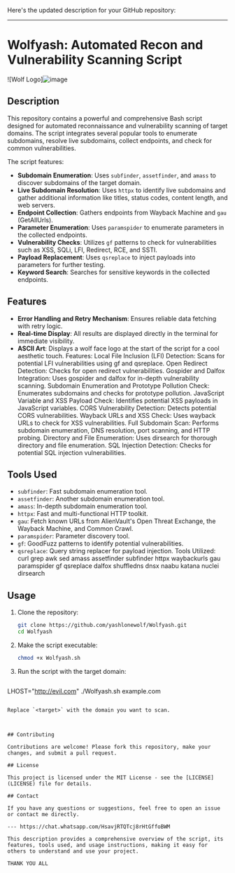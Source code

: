 Here's the updated description for your GitHub repository:

---

# Wolfyash: Automated Recon and Vulnerability Scanning Script

![Wolf Logo]![image](https://github.com/user-attachments/assets/7db81ae5-6a4b-42f2-b4eb-5342b529c42a)


## Description

This repository contains a powerful and comprehensive Bash script designed for automated reconnaissance and vulnerability scanning of target domains. The script integrates several popular tools to enumerate subdomains, resolve live subdomains, collect endpoints, and check for common vulnerabilities.

The script features:

- **Subdomain Enumeration**: Uses `subfinder`, `assetfinder`, and `amass` to discover subdomains of the target domain.
- **Live Subdomain Resolution**: Uses `httpx` to identify live subdomains and gather additional information like titles, status codes, content length, and web servers.
- **Endpoint Collection**: Gathers endpoints from Wayback Machine and `gau` (GetAllUrls).
- **Parameter Enumeration**: Uses `paramspider` to enumerate parameters in the collected endpoints.
- **Vulnerability Checks**: Utilizes `gf` patterns to check for vulnerabilities such as XSS, SQLi, LFI, Redirect, RCE, and SSTI.
- **Payload Replacement**: Uses `qsreplace` to inject payloads into parameters for further testing.
- **Keyword Search**: Searches for sensitive keywords in the collected endpoints.

## Features

- **Error Handling and Retry Mechanism**: Ensures reliable data fetching with retry logic.
- **Real-time Display**: All results are displayed directly in the terminal for immediate visibility.
- **ASCII Art**: Displays a wolf face logo at the start of the script for a cool aesthetic touch.
Features:
Local File Inclusion (LFI) Detection: Scans for potential LFI vulnerabilities using gf and qsreplace.
Open Redirect Detection: Checks for open redirect vulnerabilities.
Gospider and Dalfox Integration: Uses gospider and dalfox for in-depth vulnerability scanning.
Subdomain Enumeration and Prototype Pollution Check: Enumerates subdomains and checks for prototype pollution.
JavaScript Variable and XSS Payload Check: Identifies potential XSS payloads in JavaScript variables.
CORS Vulnerability Detection: Detects potential CORS vulnerabilities.
Wayback URLs and XSS Check: Uses wayback URLs to check for XSS vulnerabilities.
Full Subdomain Scan: Performs subdomain enumeration, DNS resolution, port scanning, and HTTP probing.
Directory and File Enumeration: Uses dirsearch for thorough directory and file enumeration.
SQL Injection Detection: Checks for potential SQL injection vulnerabilities.
## Tools Used

- `subfinder`: Fast subdomain enumeration tool.
- `assetfinder`: Another subdomain enumeration tool.
- `amass`: In-depth subdomain enumeration tool.
- `httpx`: Fast and multi-functional HTTP toolkit.
- `gau`: Fetch known URLs from AlienVault's Open Threat Exchange, the Wayback Machine, and Common Crawl.
- `paramspider`: Parameter discovery tool.
- `gf`: GoodFuzz patterns to identify potential vulnerabilities.
- `qsreplace`: Query string replacer for payload injection.
Tools Utilized:
curl
grep
awk
sed
amass
assetfinder
subfinder
httpx
waybackurls
gau
paramspider
gf
qsreplace
dalfox
shuffledns
dnsx
naabu
katana
nuclei
dirsearch
## Usage

1. Clone the repository:
   ```sh
   git clone https://github.com/yashlonewolf/Wolfyash.git
   cd Wolfyash
   ```

2. Make the script executable:
   ```sh
   chmod +x Wolfyash.sh
   ```

3. Run the script with the target domain:
   ```sh
  LHOST="http://evil.com" ./Wolfyash.sh example.com

   ```

   Replace `<target>` with the domain you want to scan.



## Contributing

Contributions are welcome! Please fork this repository, make your changes, and submit a pull request.

## License

This project is licensed under the MIT License - see the [LICENSE](LICENSE) file for details.

## Contact

If you have any questions or suggestions, feel free to open an issue or contact me directly.

--- https://chat.whatsapp.com/HsavjRTQTcj8rHtGffoBWM

This description provides a comprehensive overview of the script, its features, tools used, and usage instructions, making it easy for others to understand and use your project.

THANK YOU ALL
